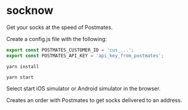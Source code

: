 # socknow

Get your socks at the speed of Postmates.

Create a config.js file with the following: 

```javascript
export const POSTMATES_CUSTOMER_ID = 'cus_...';
export const POSTMATES_API_KEY = 'api_key_from_postmates';

```

`yarn install`

`yarn start`

Select start iOS simulator or Android simulator in the browser.

Creates an order with Postmates to get socks delivered to an address.
